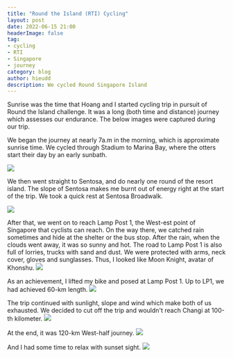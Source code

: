 ```yaml
---
title: "Round the Island (RTI) Cycling"
layout: post
date: 2022-06-15 21:00
headerImage: false
tag:
- cycling
- RTI
- Singapore
- journey
category: blog
author: hieudd
description: We cycled Round Singapore Island
---
```


Sunrise was the time that Hoang and I started cycling trip in pursuit of Round the Island challenge. It was a long (both time and distance) journey which assesses our endurance. The below images were captured during our trip.

We began the journey at nearly 7a.m in the morning, which is approximate sunrise time. We cycled through Stadium to Marina Bay, where the otters start their day by an early sunbath.

<img src="../assets/images/RTI/otter.jpg">


We then went straight to Sentosa, and do nearly one round of the resort island. The slope of Sentosa makes me burnt out of energy right at the start of the trip. We took a quick rest at Sentosa Broadwalk.

<img src="../assets/images/RTI/sentosa.jpg">

After that, we went on to reach Lamp Post 1, the West-est point of Singapore that cyclists can reach. On the way there, we catched rain sometimes and hide at the shelter or the bus stop. After the rain, when the clouds went away, it was so sunny and hot. The road to Lamp Post 1 is also full of lorries, trucks with sand and dust. We were protected with arms, neck cover, gloves and sunglasses. Thus, I looked like Moon Knight, avatar of Khonshu.
<img src="../assets/images/RTI/moonknight.jpg">

As an achievement, I lifted my bike and posed at Lamp Post 1. Up to LP1, we had achieved 60-km length.
<img src="../assets/images/RTI/bikelifting.jpg">

The trip continued with sunlight, slope and wind which make both of us exhausted. We decided to cut off the trip and wouldn't reach Changi at 100-th kilometer. 
<img src="../assets/images/RTI/withHoang.jpg">

At the end, it was 120-km West-half journey.
<img src="../assets/images/RTI/maps.png">

And I had some time to relax with sunset sight.
<img src="../assets/images/RTI/sunset.jpg">